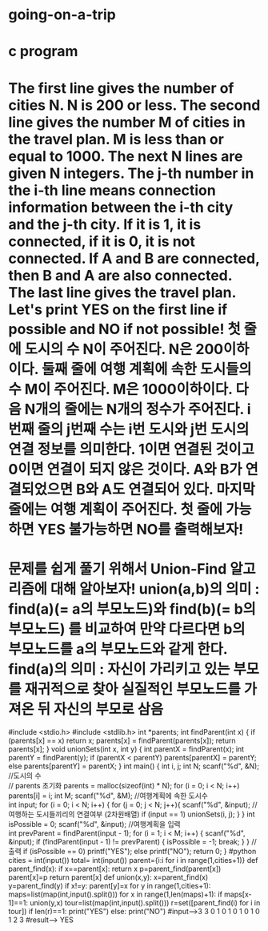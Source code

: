 # going-on-a-trip
# c program
# The first line gives the number of cities N. N is 200 or less. The second line gives the number M of cities in the travel plan. M is less than or equal to 1000. The next N lines are given N integers. The j-th number in the i-th line means connection information between the i-th city and the j-th city. If it is 1, it is connected, if it is 0, it is not connected. If A and B are connected, then B and A are also connected. The last line gives the travel plan. Let's print YES on the first line if possible and NO if not possible! 첫 줄에 도시의 수 N이 주어진다. N은 200이하이다. 둘째 줄에 여행 계획에 속한 도시들의 수 M이 주어진다. M은 1000이하이다. 다음 N개의 줄에는 N개의 정수가 주어진다. i번째 줄의 j번째 수는 i번 도시와 j번 도시의 연결 정보를 의미한다. 1이면 연결된 것이고 0이면 연결이 되지 않은 것이다. A와 B가 연결되었으면 B와 A도 연결되어 있다. 마지막 줄에는 여행 계획이 주어진다. 첫 줄에 가능하면 YES 불가능하면 NO를 출력해보자!
# 문제를 쉽게 풀기 위해서 Union-Find 알고리즘에 대해 알아보자! union(a,b)의 의미 : find(a)(= a의 부모노드)와 find(b)(= b의 부모노드) 를 비교하여 만약 다르다면 b의 부모노드를 a의 부모노드와 같게 한다. find(a)의 의미 : 자신이 가리키고 있는 부모를 재귀적으로 찾아 실질적인 부모노드를 가져온 뒤 자신의 부모로 삼음
#include <stdio.h>
#include <stdlib.h>
int *parents;
int findParent(int x)
{
    if (parents[x] == x)
        return x;
    parents[x] = findParent(parents[x]);
    return parents[x];
}
void unionSets(int x, int y)
{
    int parentX = findParent(x);
    int parentY = findParent(y);
    if (parentX < parentY)
        parents[parentX] = parentY;
    else
        parents[parentY] = parentX;
}
int main()
{
    int i, j;
    int N;
    scanf("%d", &N); //도시의  수  
    // parents 초기화
    parents = malloc(sizeof(int) * N);
    for (i = 0; i < N; i++)
        parents[i] = i; 
    int M;
    scanf("%d", &M); //여행계획에 속한 도시수  
    int input;
    for (i = 0; i < N; i++)
    {
        for (j = 0; j < N; j++){
            scanf("%d", &input); //여행하는 도시들끼리의 연결여부 (2차원배열) 
            if (input == 1)
                unionSets(i, j);
        }
    }
    int isPossible = 0; 
    scanf("%d", &input); //여행계획을 입력  
    int prevParent = findParent(input - 1);
    for (i = 1; i < M; i++)
    {
        scanf("%d", &input);
        if (findParent(input - 1) != prevParent)
        {
            isPossible = -1;
            break;
        }
    }
    // 출력
    if (isPossible == 0)
        printf("YES");
    else
        printf("NO");
    return 0;
}
#python
cities = int(input())
total= int(input())
parent={i:i for i in range(1,cities+1)}
def parent_find(x):
    if x==parent[x]:
        return x
    p=parent_find(parent[x])
    parent[x]=p
    return  parent[x]
def union(x,y):
    x=parent_find(x)
    y=parent_find(y)
    if x!=y:
        parent[y]=x
for y in range(1,cities+1):
    maps=list(map(int,input().split()))
    for x in range(1,len(maps)+1):
        if maps[x-1]==1:
            union(y,x)
tour=list(map(int,input().split()))
r=set([parent_find(i) for i in tour])
if len(r)==1:
    print("YES")
else:
    print("NO")
#input-->3 3  0 1 0  1 0 1  0 1 0  1 2 3
#result--> YES
